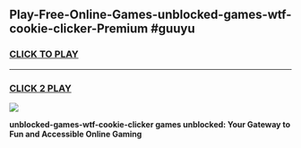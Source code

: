 
## Play-Free-Online-Games-unblocked-games-wtf-cookie-clicker-Premium #guuyu
<h3>
<a href="https://premium.freeplayer.one?title=unblocked-games-wtf-cookie-clicker&ref=8M">CLICK TO PLAY</a></h3>
<hr>

<h3>
<a href="https://premium.freeplayer.one?title=unblocked-games-wtf-cookie-clicker&ref=8M">CLICK 2 PLAY</a>
  
</h3>

<a href="https://premium.freeplayer.one?title=unblocked-games-wtf-cookie-clicker&ref=8M"><img src="https://clearcache.store/games.png"></a>


**unblocked-games-wtf-cookie-clicker games unblocked: Your Gateway to Fun and Accessible Online Gaming**
